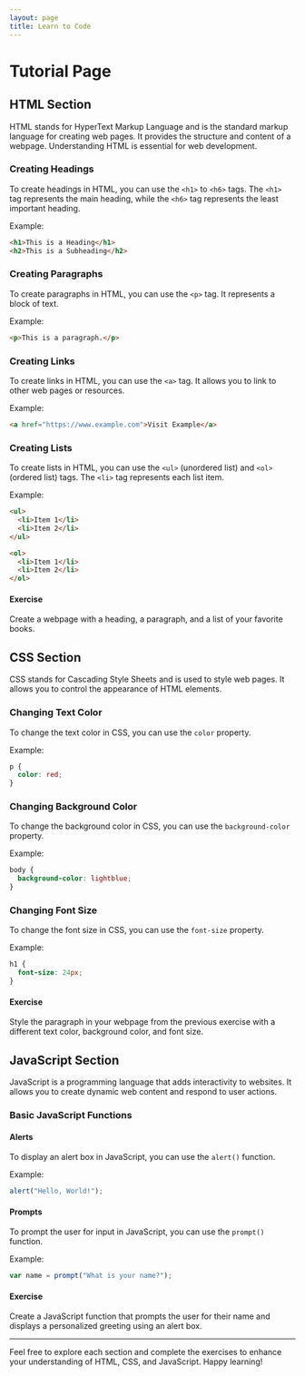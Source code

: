```yaml
---
layout: page
title: Learn to Code
---
```


# Tutorial Page

## HTML Section

HTML stands for HyperText Markup Language and is the standard markup language for creating web pages. It provides the structure and content of a webpage. Understanding HTML is essential for web development.

### Creating Headings

To create headings in HTML, you can use the `<h1>` to `<h6>` tags. The `<h1>` tag represents the main heading, while the `<h6>` tag represents the least important heading.

Example:

```html
<h1>This is a Heading</h1>
<h2>This is a Subheading</h2>
```

### Creating Paragraphs

To create paragraphs in HTML, you can use the `<p>` tag. It represents a block of text.

Example:

```html
<p>This is a paragraph.</p>
```

### Creating Links

To create links in HTML, you can use the `<a>` tag. It allows you to link to other web pages or resources.

Example:

```html
<a href="https://www.example.com">Visit Example</a>
```

### Creating Lists

To create lists in HTML, you can use the `<ul>` (unordered list) and `<ol>` (ordered list) tags. The `<li>` tag represents each list item.

Example:

```html
<ul>
  <li>Item 1</li>
  <li>Item 2</li>
</ul>

<ol>
  <li>Item 1</li>
  <li>Item 2</li>
</ol>
```

#### Exercise

Create a webpage with a heading, a paragraph, and a list of your favorite books.

## CSS Section

CSS stands for Cascading Style Sheets and is used to style web pages. It allows you to control the appearance of HTML elements.

### Changing Text Color

To change the text color in CSS, you can use the `color` property.

Example:

```css
p {
  color: red;
}
```

### Changing Background Color

To change the background color in CSS, you can use the `background-color` property.

Example:

```css
body {
  background-color: lightblue;
}
```

### Changing Font Size

To change the font size in CSS, you can use the `font-size` property.

Example:

```css
h1 {
  font-size: 24px;
}
```

#### Exercise

Style the paragraph in your webpage from the previous exercise with a different text color, background color, and font size.

## JavaScript Section

JavaScript is a programming language that adds interactivity to websites. It allows you to create dynamic web content and respond to user actions.

### Basic JavaScript Functions

#### Alerts

To display an alert box in JavaScript, you can use the `alert()` function.

Example:

```javascript
alert("Hello, World!");
```

#### Prompts

To prompt the user for input in JavaScript, you can use the `prompt()` function.

Example:

```javascript
var name = prompt("What is your name?");
```

#### Exercise

Create a JavaScript function that prompts the user for their name and displays a personalized greeting using an alert box.

---

Feel free to explore each section and complete the exercises to enhance your understanding of HTML, CSS, and JavaScript. Happy learning!